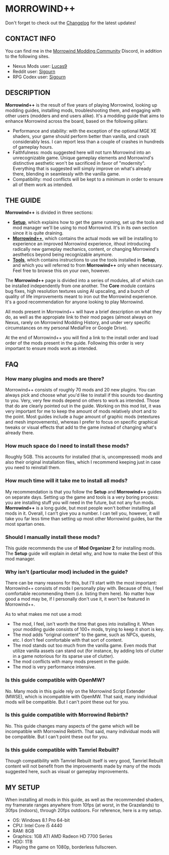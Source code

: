 # MORROWIND++

Don't forget to check out the [Changelog](https://github.com/Sigourn/morrowind-improved/blob/master/changelog.md#morrowind-changelog) for the latest updates!

## CONTACT INFO

You can find me in the [Morrowind Modding Community](https://discord.me/mwmods) Discord, in addition to the following sites.

- Nexus Mods user: [Lucas9](https://www.nexusmods.com/morrowind/users/14600469)
- Reddit user: [Sigourn](https://www.reddit.com/user/Sigourn)
- RPG Codex user: [Sigourn](https://rpgcodex.net/forums/index.php?members/sigourn.21476/)

## DESCRIPTION

**Morrowind++** is the result of five years of playing Morrowind, looking up modding guides, installing mods, troubleshooting them, and engaging with other users (modders and end users alike). It's a modding guide that aims to enhance Morrowind across the board, based on the following pillars:

- Performance and stability: with the exception of the optional MGE XE shaders, your game should perform better than vanilla, and crash considerably less. I can report less than a couple of crashes in hundreds of gameplay hours.
- Faithfulness: mods suggested here will not turn Morrowind into an unrecognizable game. Unique gameplay elements and Morrowind's distinctive aesthetic won't be sacrificed in favor of "modernity". Everything that is suggested will simply improve on what's already there, blending in seamlessly with the vanilla game.
- Compatibility: mod conflicts will be kept to a minimum in order to ensure all of them work as intended.

## THE GUIDE

**Morrowind++** is divided in three sections:

- [**Setup**](https://github.com/Sigourn/morrowind-improved/blob/master/setup.md#setup), which explains how to get the game running, set up the tools and mod manager we'll be using to mod Morrowind. It's in its own section since it is quite draining.
- [**Morrowind++**](https://github.com/Sigourn/morrowind-improved/blob/master/mw++.md#morrowind), which contains the actual mods we will be installing to experience an improved Morrowind experience, ithout introducing radically new gameplay mechanics, content, or changing Morrowind's aesthetics beyond being recognizable anymore.
- [**Tools**](https://github.com/Sigourn/morrowind-improved/blob/master/mwtools.md#tools), which contains instructions to use the tools installed in **Setup**, and which you will referred to from **Morrowind++** only when necessary. Feel free to browse this on your own, however.

The **Morrowind++** page is divided into a series of modules, all of which can be installed independently from one another. The **Core** module contains bug fixes, high resolution textures using AI upscaling, and a bunch of quality of life improvements meant to iron out the Morrowind experience. It's a good recommendation for anyone looking to play Morrowind.

All mods present in Morrowind++ will have a brief description on what they do, as well as the appropiate link to their mod pages (almost always on Nexus, rarely on Morrowind Modding History, and under very specific circumstances on my personal MediaFire or Google Drive).

At the end of Morrowind++ you will find a link to the install order and load order of the mods present in the guide. Following this order is very important to ensure mods work as intended.

## FAQ

### How many plugins and mods are there?

Morrowind++ consists of roughly 70 mods and 20 new plugins. You can always pick and choose what you'd like to install if this sounds too daunting to you. Very, very few mods depend on others to work as intended. Those that do are clearly pointed out in the guide. Working on this mod list, it was very important for me to keep the amount of mods relatively short and to the point. Most guides include a *huge* amount of graphic mods (retextures and mesh improvements), whereas I prefer to focus on specific graphical tweaks or visual effects that add to the game instead of changing what's already there.

### How much space do I need to install these mods?

Roughly 5GB. This accounts for installed (that is, uncompressed) mods and also their original installation files, which I recommend keeping just in case you need to reinstall them.

### How much time will it take me to install all mods?

My recommendation is that you follow the **Setup** and **Morrowind++** guides on separate days. Setting up the game and tools is a very boring process: you are installing stuff you will need in the future, but not any fun mods. **Morrowind++** is a long guide, but most people won't bother installing all mods in it. Overall, I can't give you a number. I can tell you, however, it will take you far less time than setting up most other Morrowind guides, bar the most spartan ones.

### Should I manually install these mods?

This guide recommends the use of **Mod Organizer 2** for installing mods. The **Setup** guide will explain in detail why, and how to make the best of this mod manager.

### Why isn't (particular mod) included in the guide?

There can be many reasons for this, but I'll start with the most important: Morrowind++ consists of mods I personally play with. Because of this, I feel comfortable recommending them (i.e. listing them here). No matter how good a mod may be, if I personally don't use it, it won't be featured in Morrowind++.

As to what makes me not use a mod:

- The mod, I feel, isn't worth the time that goes into installing it. When your modding guide consists of 100+ mods, trying to keep it short is key.
- The mod adds "original content" to the game, such as NPCs, quests, etc. I don't feel comfortable with that sort of content.
- The mod stands out too much from the vanilla game. Even mods that utilize vanilla assets can stand out (for instance, by adding lots of clutter in a game notorious for its sparse use of clutter).
- The mod conflicts with many mods present in the guide.
- The mod is very performance intensive.

### Is this guide compatible with OpenMW?

No. Many mods in this guide rely on the Morrowind Script Extender (MWSE), which is incompatible with OpenMW. That said, many individual mods will be compatible. But I can't point these out for you.

### Is this guide compatible with Morrowind Rebirth?

No. This guide changes many aspects of the game which will be incompatible with Morrowind Rebirth. That said, many individual mods will be compatible. But I can't point these out for you.

### Is this guide compatible with Tamriel Rebuilt?

Though compatibility with Tamriel Rebuilt itself is very good, Tamriel Rebuilt content will not benefit from the improvements made by many of the mods suggested here, such as visual or gameplay improvements.

## MY SETUP

When installing all mods in this guide, as well as the recommended shaders, my framerate ranges anywhere from 10fps (at worst, in the Grazelands) to 30fps (indoors), through 20fps outdoors. For reference, here is a my setup.

- OS: Windows 8.1 Pro 64-bit
- CPU: Intel Core i5 4440
- RAM: 8GB
- Graphics: 1GB ATI AMD Radeon HD 7700 Series
- HDD: 1TB
- Playing the game on 1080p, borderless fullscreen.
